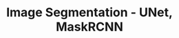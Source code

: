 ---
title: Image Segmentation - UNet, MaskRCNN
tags: deep-learning computer-vision
sidebar:
  nav: "docs-en"
mathjax: true
mathjax_autoNumber: true
---